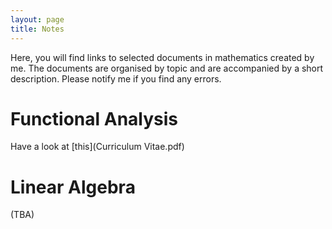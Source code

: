 ```yaml
---
layout: page
title: Notes
---
```

Here, you will find links to selected documents in mathematics created by me. The documents are organised by topic and are accompanied by a short description. Please notify me if you find any errors. 

# Functional Analysis

Have a look at [this](Curriculum Vitae.pdf)

# Linear Algebra

(TBA)
